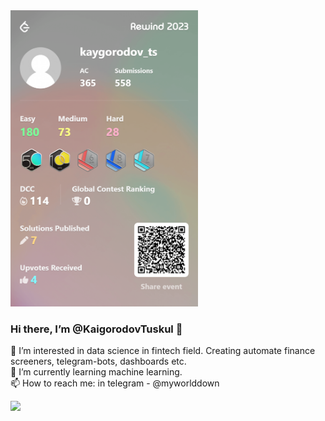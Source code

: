<img src="./banner.png" width="300">

### Hi there, I’m @KaigorodovTuskul 👋 <br>
👀 I’m interested in data science in fintech field. Creating automate finance screeners, telegram-bots, dashboards etc. <br>
🌱 I’m currently learning machine learning. <br>
📫 How to reach me: in telegram - @myworlddown <br>

[![](https://activity-graph.herokuapp.com/graph?username=KaigorodovTuskul)](https://github.com/KaigorodovTuskul/github-readme-activity-graph)
